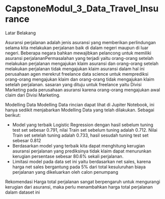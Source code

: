 # CapstoneModul_3_Data_Travel_Insurance

Latar Belakang

Asuransi perjalanan adalah jenis asuransi yang memberikan perlindungan selama kita melakukan perjalanan baik di dalam negeri maupun di luar negeri. Beberapa negara bahkan mewajibkan pelancong untuk memiliki asuransi perjalananPermasalahan yang terjadi yaitu orang-orang setelah melakukan perjalanan mengajukan klaim asuransi dan orang-orang setelah melakukan perjalanan tidak mengajukan klaim asuransi dalam hal ini perusahaan agen merekrut freelance data science untuk memprediksi orang-orang mengajukan klaim dan orang-orang tidak mengajukan klaim setelah perjalanan. sasaran yang dituju untuk freelance yaitu Divisi Marketing pada perusahaan asuransi karena orang-orang mengajukan awal claim dari Divisi Marketing.

Modelling Data
Modelling Data rincian dapat lihat di Jupiter Notebook, ini hanya sedikit menjabarkan Modelling Data yang telah dilakukan. Sebagai berikut:
-	Model yang terbaik Logistic Regression dengan hasil sebelum tuning test set sebesar 0.791, nilai Train set sebelum tuning adalah 0.712. Nilai Train set setelah tuning adalah 0.733, hasil sesudah tuning test set sebesar 0.812
-	Berdasarkan model yang terbaik kita dapat menghitung kerugian asuransi perjalanan yang prediksinya tidak klaim dapat menurunkan kerugian persentase sebesar 80.6% sekali perjalanan.
-	Limitasi model pada data set ini yaitu berdasarkan net sales, karena harga net sales bergantung pada 5% dari total kesuluruhan biaya perjalanan yang dikeluarkan oleh calon penumpang

Rekomendasi
Harga total perjalanan sangat berpengaruh untuk mengurangi kerugian dari asuransi, maka perlu menambahkan harga total perjalanan dalam dataset ini
